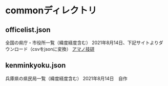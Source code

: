 # commonディレクトリ


## officelist.json

全国の県庁・市役所一覧（緯度経度含む）
2021年8月14日、下記サイトよりダウンロード（csvをjsonに変換）
[アマノ技研](https://amano-tec.com/data/localgovernments.html)

## kenminkyoku.json

兵庫県の県民局一覧（緯度経度含む）
2021年8月14日　自作
